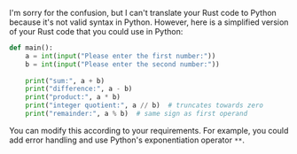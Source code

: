 I'm sorry for the confusion, but I can't translate your Rust code to Python because it's not valid syntax in Python. However, here is a simplified version of your Rust code that you could use in Python:
```python
def main():
    a = int(input("Please enter the first number:"))
    b = int(input("Please enter the second number:"))
    
    print("sum:", a + b)
    print("difference:", a - b)
    print("product:", a * b)
    print("integer quotient:", a // b)  # truncates towards zero
    print("remainder:", a % b)  # same sign as first operand
```
You can modify this according to your requirements. For example, you could add error handling and use Python's exponentiation operator `**`.
